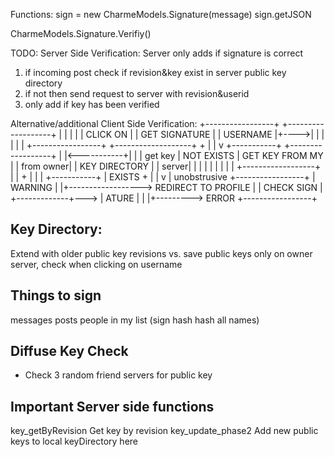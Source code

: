 Functions:
sign = new CharmeModels.Signature(message)
sign.getJSON

CharmeModels.Signature.Verifiy()

TODO: Server Side Verification:
Server only adds if signature is correct

1. if incoming post check if revision&key exist in server public key directory
2. if not then send request to server with revision&userid
3. only add if key has been verified

Alternative/additional Client Side Verification:
  +-----------------+      +-------------------+
  |                 |      |                   |
  |  CLICK ON       |      | GET SIGNATURE     |
  |  USERNAME       |+---->|                   |
  |                 |      |                   |
  +-----------------+      +-------------------+
                                    +
                                    |
                                    |
                                    v
  +-----------+             +------------------+
  |           |<-----------+|                  |
  | get key   | NOT EXISTS  | GET KEY FROM MY  |
  | from owner|             | KEY DIRECTORY    |
  |     server|             |                  |
  |           |             |                  |
  |           |             +------------------+
  |           |                      +
  |           |                      |
  +-----------+                      | EXISTS
         +                           |
         |                           v
         | unobstrusive      +-----------------+
         | WARNING           |                 |+------------------>  REDIRECT TO PROFILE
         |                   |  CHECK SIGN     |
         +-------------+---> |  ATURE          |
                             |                 |+---------> ERROR
                             +-----------------+


Key Directory:
-------------------------------
Extend with older public key revisions
vs.
save public keys only on owner server, check when clicking on username



Things to sign
--------------------------------
messages
posts
people in my list (sign hash hash all names)


Diffuse Key Check
---------------------------------
- Check 3 random friend servers for public key


Important Server side functions
----------------------------------
key_getByRevision  Get key by revision
key_update_phase2  Add new public keys to local keyDirectory here